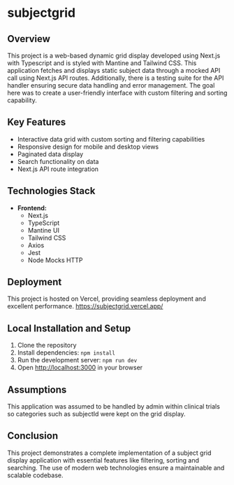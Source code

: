 # subjectgrid

## Overview

This project is a web-based dynamic grid display developed using Next.js with Typescript and is styled with Mantine and Tailwind CSS. This application fetches and displays static subject data through a mocked API call using Next.js API routes. Additionally, there is a testing suite for the API handler ensuring secure data handling and error management. The goal here was to create a user-friendly interface with custom filtering and sorting capability.  

## Key Features

- Interactive data grid with custom sorting and filtering capabilities
- Responsive design for mobile and desktop views
- Paginated data display
- Search functionality on data
- Next.js API route integration

## Technologies Stack

- **Frontend:**
  - Next.js
  - TypeScript
  - Mantine UI
  - Tailwind CSS
  - Axios
  - Jest
  - Node Mocks HTTP

## Deployment

This project is hosted on Vercel, providing seamless deployment and excellent performance. https://subjectgrid.vercel.app/

## Local Installation and Setup

1. Clone the repository
2. Install dependencies: `npm install`
3. Run the development server: `npm run dev`
4. Open [http://localhost:3000](http://localhost:3000) in your browser

## Assumptions

This application was assumed to be handled by admin within clinical trials so categories such as subjectId were kept on the grid display. 

## Conclusion

This project demonstrates a complete implementation of a subject grid display application with essential features like filtering, sorting and searching. The use of modern web technologies ensure a maintainable and scalable codebase. 
